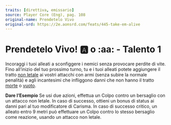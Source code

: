 ```yaml
---
traits: [direttiva, emissario]
source: Player Core (Eng), pag. 108
original-name: Prendetelo Vivo
original-srd: https://2e.aonsrd.com/feats/445-take-em-alive
---
```


# Prendetelo Vivo! :a: o :aa: - Talento 1

Incoraggi i tuoi alleati a sconfiggere i nemici senza provocare perdite di vite.
Fino all’inizio del tuo prossimo turno, tu e i tuoi alleati potete aggiungere il
tratto [non letale](/tratti/non-letale) ai vostri attacchi con armi (senza
subire la normale penalità) e agli incantesimi che infliggono danni che non
hanno il tratto [morte](/tratti/morte) o [vuoto](/tratti/vuoto).

**Dare l’Esempio** Se usi due azioni, effettua un Colpo contro un bersaglio con
un attacco non letale. In caso di successo, ottieni un bonus di status ai danni
pari al tuo modificatore di Carisma. In caso di successo critico, un alleato
entro 9 metri può effettuare un Colpo contro lo stesso bersaglio come reazione,
usando un attacco non letale.
